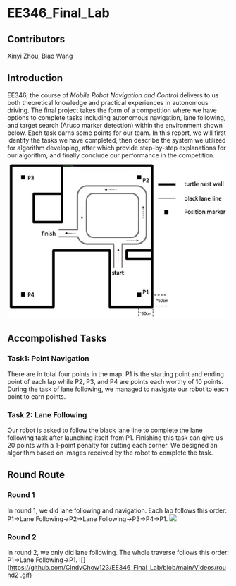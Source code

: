 # EE346_Final_Lab
## Contributors
Xinyi Zhou, Biao Wang
## Introduction
EE346, the course of _Mobile Robot Navigation and Control_ delivers to us both theoretical knowledge and practical experiences in autonomous driving. The final project takes the form of a competition where we have options to complete tasks including autonomous navigation, lane following, and target search (Aruco marker detection) within the environment shown below. Each task earns some points for our team. 
In this report, we will first identify the tasks we have completed, then describe the system we utilized for algorithm developing, after which provide step-by-step explanations for our algorithm, and finally conclude our performance in the competition.
![./Figures/env.jpg](https://github.com/CindyChow123/EE346_Final_Lab/blob/main/Figures/env.jpg)
## Accompolished Tasks
### Task1: Point Navigation
There are in total four points in the map. P1 is the starting point and ending point of each lap while P2, P3, and P4 are points each worthy of 10 points. During the task of lane following, we managed to navigate our robot to each point to earn points.
### Task 2: Lane Following
Our robot is asked to follow the black lane line to complete the lane following task after launching itself from P1. Finishing this task can give us 20 points with a 1-point penalty for cutting each corner. We designed an algorithm based on images received by the robot to complete the task.
## Round Route
### Round 1
In round 1, we did lane following and navigation. Each lap follows this order: P1->Lane Following->P2->Lane Following->P3->P4->P1.
![](https://github.com/CindyChow123/EE346_Final_Lab/blob/main/Videos/round1.gif)
### Round 2
In round 2, we only did lane following. The whole traverse follows this order: P1->Lane Following->P1.
![](https://github.com/CindyChow123/EE346_Final_Lab/blob/main/Videos/round2 .gif)
